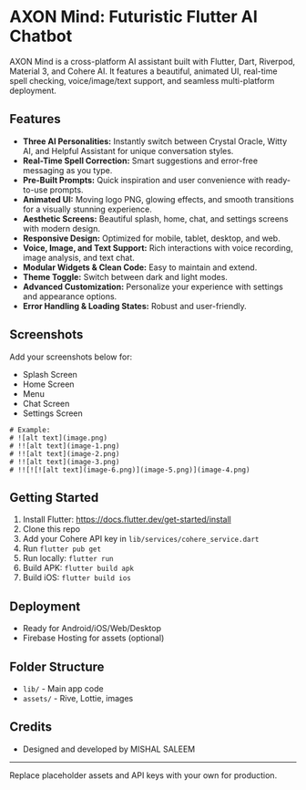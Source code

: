 # AXON Mind: Futuristic Flutter AI Chatbot

AXON Mind is a cross-platform AI assistant built with Flutter, Dart, Riverpod, Material 3, and Cohere AI. It features a beautiful, animated UI, real-time spell checking, voice/image/text support, and seamless multi-platform deployment.

## Features
- **Three AI Personalities:** Instantly switch between Crystal Oracle, Witty AI, and Helpful Assistant for unique conversation styles.
- **Real-Time Spell Correction:** Smart suggestions and error-free messaging as you type.
- **Pre-Built Prompts:** Quick inspiration and user convenience with ready-to-use prompts.
- **Animated UI:** Moving logo PNG, glowing effects, and smooth transitions for a visually stunning experience.
- **Aesthetic Screens:** Beautiful splash, home, chat, and settings screens with modern design.
- **Responsive Design:** Optimized for mobile, tablet, desktop, and web.
- **Voice, Image, and Text Support:** Rich interactions with voice recording, image analysis, and text chat.
- **Modular Widgets & Clean Code:** Easy to maintain and extend.
- **Theme Toggle:** Switch between dark and light modes.
- **Advanced Customization:** Personalize your experience with settings and appearance options.
- **Error Handling & Loading States:** Robust and user-friendly.

## Screenshots
Add your screenshots below for:
- Splash Screen 
- Home Screen
- Menu
- Chat Screen
- Settings Screen

```
# Example:
# ![alt text](image.png)
# !![alt text](image-1.png)
# !![alt text](image-2.png)
# !![alt text](image-3.png)
# !![![![alt text](image-6.png)](image-5.png)](image-4.png)
```

## Getting Started
1. Install Flutter: https://docs.flutter.dev/get-started/install
2. Clone this repo
3. Add your Cohere API key in `lib/services/cohere_service.dart`
4. Run `flutter pub get`
5. Run locally: `flutter run`
6. Build APK: `flutter build apk`
7. Build iOS: `flutter build ios`

## Deployment
- Ready for Android/iOS/Web/Desktop
- Firebase Hosting for assets (optional)

## Folder Structure
- `lib/` - Main app code
- `assets/` - Rive, Lottie, images

## Credits
- Designed and developed by MISHAL SALEEM

---
Replace placeholder assets and API keys with your own for production.

